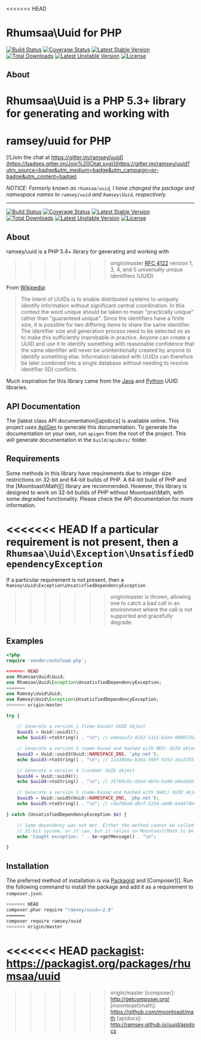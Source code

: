 <<<<<<< HEAD
# Rhumsaa\Uuid for PHP

[![Build Status](https://travis-ci.org/ramsey/uuid.svg?branch=master)](https://travis-ci.org/ramsey/uuid)
[![Coverage Status](https://coveralls.io/repos/ramsey/uuid/badge.svg?branch=master)](https://coveralls.io/r/ramsey/uuid)
[![Latest Stable Version](https://poser.pugx.org/rhumsaa/uuid/v/stable)](https://packagist.org/packages/rhumsaa/uuid)
[![Total Downloads](https://poser.pugx.org/rhumsaa/uuid/downloads)](https://packagist.org/packages/rhumsaa/uuid)
[![Latest Unstable Version](https://poser.pugx.org/rhumsaa/uuid/v/unstable)](https://packagist.org/packages/rhumsaa/uuid) [![License](https://poser.pugx.org/rhumsaa/uuid/license)](https://packagist.org/packages/rhumsaa/uuid)

## About

Rhumsaa\Uuid is a PHP 5.3+ library for generating and working with
=======
# ramsey/uuid for PHP

[![Join the chat at https://gitter.im/ramsey/uuid](https://badges.gitter.im/Join%20Chat.svg)](https://gitter.im/ramsey/uuid?utm_source=badge&utm_medium=badge&utm_campaign=pr-badge&utm_content=badge)

_NOTICE: Formerly known as `rhumsaa/uuid`, I have changed the package and namespace
names to `ramsey/uuid` and `Ramsey\Uuid`, respectively._

---

[![Build Status](https://travis-ci.org/ramsey/uuid.svg?branch=master)](https://travis-ci.org/ramsey/uuid)
[![Coverage Status](https://coveralls.io/repos/ramsey/uuid/badge.svg?branch=master)](https://coveralls.io/r/ramsey/uuid)
[![Latest Stable Version](https://poser.pugx.org/ramsey/uuid/v/stable)](https://packagist.org/packages/ramsey/uuid) [![Total Downloads](https://poser.pugx.org/ramsey/uuid/downloads)](https://packagist.org/packages/ramsey/uuid) [![Latest Unstable Version](https://poser.pugx.org/ramsey/uuid/v/unstable)](https://packagist.org/packages/ramsey/uuid) [![License](https://poser.pugx.org/ramsey/uuid/license)](https://packagist.org/packages/ramsey/uuid)

## About

ramsey/uuid is a PHP 5.4+ library for generating and working with
>>>>>>> origin/master
[RFC 4122][rfc4122] version 1, 3, 4, and 5 universally unique identifiers (UUID).

From [Wikipedia](http://en.wikipedia.org/wiki/Universally_unique_identifier):

> The intent of UUIDs is to enable distributed systems to uniquely identify
> information without significant central coordination. In this context the word
> unique should be taken to mean "practically unique" rather than "guaranteed
> unique". Since the identifiers have a finite size, it is possible for two
> differing items to share the same identifier. The identifier size and
> generation process need to be selected so as to make this sufficiently
> improbable in practice. Anyone can create a UUID and use it to identify
> something with reasonable confidence that the same identifier will never be
> unintentionally created by anyone to identify something else. Information
> labeled with UUIDs can therefore be later combined into a single database
> without needing to resolve identifier (ID) conflicts.

Much inspiration for this library came from the [Java][javauuid] and
[Python][pyuuid] UUID libraries.

## API Documentation

The [latest class API documentation][apidocs] is available online. This project
uses [ApiGen](http://apigen.org/) to generate this documentation. To
generate the documentation on your own, run `apigen` from the root of the project.
This will generate documentation in the `build/apidocs/` folder.

## Requirements

Some methods in this library have requirements due to integer size restrictions
on 32-bit and 64-bit builds of PHP. A 64-bit build of PHP and the [Moontoast\Math][]
library are recommended. However, this library is designed to work on 32-bit
builds of PHP without Moontoast\Math, with some degraded functionality. Please
check the API documentation for more information.

<<<<<<< HEAD
If a particular requirement is not present, then a `Rhumsaa\Uuid\Exception\UnsatisfiedDependencyException`
=======
If a particular requirement is not present, then a `Ramsey\Uuid\Exception\UnsatisfiedDependencyException`
>>>>>>> origin/master
is thrown, allowing one to catch a bad call in an environment where the call is
not supported and gracefully degrade.

## Examples

```php
<?php
require 'vendor/autoload.php';

<<<<<<< HEAD
use Rhumsaa\Uuid\Uuid;
use Rhumsaa\Uuid\Exception\UnsatisfiedDependencyException;
=======
use Ramsey\Uuid\Uuid;
use Ramsey\Uuid\Exception\UnsatisfiedDependencyException;
>>>>>>> origin/master

try {

    // Generate a version 1 (time-based) UUID object
    $uuid1 = Uuid::uuid1();
    echo $uuid1->toString() . "\n"; // e4eaaaf2-d142-11e1-b3e4-080027620cdd

    // Generate a version 3 (name-based and hashed with MD5) UUID object
    $uuid3 = Uuid::uuid3(Uuid::NAMESPACE_DNS, 'php.net');
    echo $uuid3->toString() . "\n"; // 11a38b9a-b3da-360f-9353-a5a725514269

    // Generate a version 4 (random) UUID object
    $uuid4 = Uuid::uuid4();
    echo $uuid4->toString() . "\n"; // 25769c6c-d34d-4bfe-ba98-e0ee856f3e7a

    // Generate a version 5 (name-based and hashed with SHA1) UUID object
    $uuid5 = Uuid::uuid5(Uuid::NAMESPACE_DNS, 'php.net');
    echo $uuid5->toString() . "\n"; // c4a760a8-dbcf-5254-a0d9-6a4474bd1b62

} catch (UnsatisfiedDependencyException $e) {

    // Some dependency was not met. Either the method cannot be called on a
    // 32-bit system, or it can, but it relies on Moontoast\Math to be present.
    echo 'Caught exception: ' . $e->getMessage() . "\n";

}
```

## Installation

The preferred method of installation is via [Packagist][] and [Composer][]. Run
the following command to install the package and add it as a requirement to
`composer.json`:

```bash
<<<<<<< HEAD
composer.phar require "ramsey/uuid=~2.8"
=======
composer require ramsey/uuid
>>>>>>> origin/master
```


[rfc4122]: http://tools.ietf.org/html/rfc4122
[javauuid]: http://docs.oracle.com/javase/6/docs/api/java/util/UUID.html
[pyuuid]: http://docs.python.org/3/library/uuid.html
<<<<<<< HEAD
[packagist]: https://packagist.org/packages/rhumsaa/uuid
=======
[packagist]: https://packagist.org/packages/ramsey/uuid
>>>>>>> origin/master
[composer]: http://getcomposer.org/
[moontoast\math]: https://github.com/moontoast/math
[apidocs]: http://ramsey.github.io/uuid/apidocs
